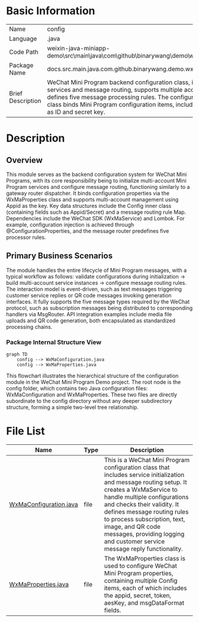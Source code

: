 # Basic Information

|      |      |
|------|------|
| Name | config |
| Language | .java |
| Code Path | weixin-java-miniapp-demo\src\main\java\com\github\binarywang\demo\wx\miniapp\config |
| Package Name | docs.src.main.java.com.github.binarywang.demo.wx.miniapp.config |
| Brief Description | WeChat Mini Program backend configuration class, initializes services and message routing, supports multiple accounts, and defines five message processing rules. The configuration property class binds Mini Program configuration items, including fields such as ID and secret key. |

# Description

## Overview  
This module serves as the backend configuration system for WeChat Mini Programs, with its core responsibility being to initialize multi-account Mini Program services and configure message routing, functioning similarly to a gateway router dispatcher. It binds configuration properties via the WxMaProperties class and supports multi-account management using Appid as the key. Key data structures include the Config inner class (containing fields such as Appid/Secret) and a message routing rule Map. Dependencies include the WeChat SDK (WxMaService) and Lombok. For example, configuration injection is achieved through @ConfigurationProperties, and the message router predefines five processor rules.

## Primary Business Scenarios  
The module handles the entire lifecycle of Mini Program messages, with a typical workflow as follows: validate configurations during initialization → build multi-account service instances → configure message routing rules. The interaction model is event-driven, such as text messages triggering customer service replies or QR code messages invoking generation interfaces. It fully supports the five message types required by the WeChat protocol, such as subscription messages being distributed to corresponding handlers via MsgRouter. API integration examples include media file uploads and QR code generation, both encapsulated as standardized processing chains.


### Package Internal Structure View

```mermaid
graph TD
    config --> WxMaConfiguration.java
    config --> WxMaProperties.java
```

This flowchart illustrates the hierarchical structure of the configuration module in the WeChat Mini Program Demo project. The root node is the config folder, which contains two Java configuration files: WxMaConfiguration and WxMaProperties. These two files are directly subordinate to the config directory without any deeper subdirectory structure, forming a simple two-level tree relationship.

# File List

| Name   | Type  | Description |
|-------|------|-------------|
| [WxMaConfiguration.java](WxMaConfiguration.md) | file | This is a WeChat Mini Program configuration class that includes service initialization and message routing setup. It creates a WxMaService to handle multiple configurations and checks their validity. It defines message routing rules to process subscription, text, image, and QR code messages, providing logging and customer service message reply functionality. |
| [WxMaProperties.java](WxMaProperties.md) | file | The WxMaProperties class is used to configure WeChat Mini Program properties, containing multiple Config items, each of which includes the appid, secret, token, aesKey, and msgDataFormat fields. |


